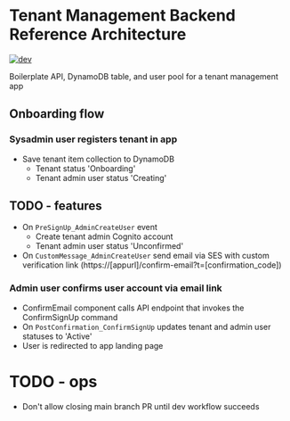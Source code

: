# Tenant Management Backend Reference Architecture

[![dev](https://github.com/shobogonzo/tenant-management/actions/workflows/dev.yml/badge.svg)](https://github.com/shobogonzo/tenant-management/actions/workflows/dev.yml)

Boilerplate API, DynamoDB table, and user pool for a tenant management app

## Onboarding flow

### Sysadmin user registers tenant in app

- Save tenant item collection to DynamoDB
  - Tenant status 'Onboarding'
  - Tenant admin user status 'Creating'

## TODO - features

- On `PreSignUp_AdminCreateUser` event
  - Create tenant admin Cognito account
  - Tenant admin user status 'Unconfirmed'
- On `CustomMessage_AdminCreateUser` send email via SES with custom verification link (https://[appurl]/confirm-email?t=[confirmation_code])

### Admin user confirms user account via email link

- ConfirmEmail component calls API endpoint that invokes the ConfirmSignUp command
- On `PostConfirmation_ConfirmSignUp` updates tenant and admin user statuses to 'Active'
- User is redirected to app landing page

# TODO - ops
- Don't allow closing main branch PR until dev workflow succeeds

